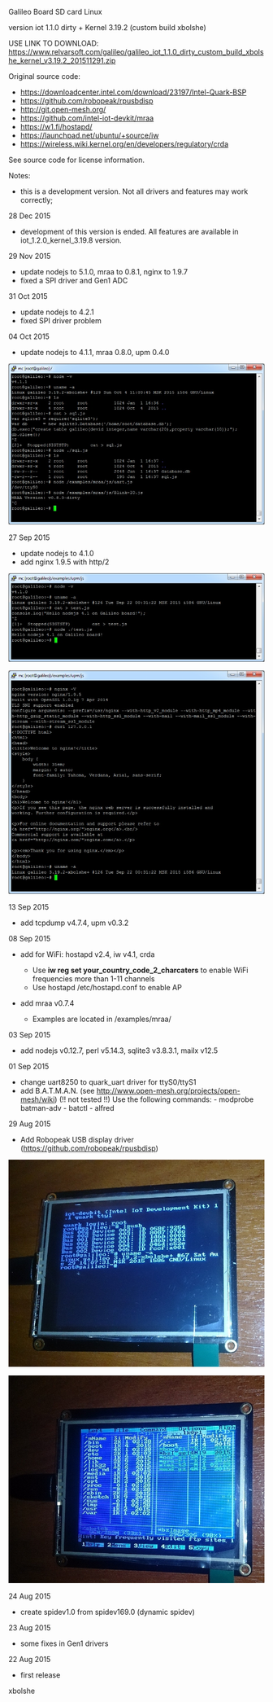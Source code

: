 Galileo Board SD card Linux

version iot 1.1.0 dirty + Kernel 3.19.2 (custom build xbolshe)

USE LINK TO DOWNLOAD:
https://www.relvarsoft.com/galileo/galileo_iot_1.1.0_dirty_custom_build_xbolshe_kernel_v3.19.2_201511291.zip


Original source code:
- https://downloadcenter.intel.com/download/23197/Intel-Quark-BSP
- https://github.com/robopeak/rpusbdisp
- http://git.open-mesh.org/
- https://github.com/intel-iot-devkit/mraa
- https://w1.fi/hostapd/
- https://launchpad.net/ubuntu/+source/iw
- https://wireless.wiki.kernel.org/en/developers/regulatory/crda


See source code for license information.

Notes:
- this is a development version. Not all drivers and features may work correctly;


28 Dec 2015
 - development of this version is ended.
   All features are available in iot_1.2.0_kernel_3.19.8 version.

29 Nov 2015
 - update nodejs to 5.1.0, mraa to 0.8.1, nginx to 1.9.7
 - fixed a SPI driver and Gen1 ADC

31 Oct 2015
 - update nodejs to 4.2.1
 - fixed SPI driver problem

04 Oct 2015
 - update nodejs to 4.1.1, mraa 0.8.0, upm 0.4.0

  ![alt jssql](jssql.jpg?raw=true "jssql")


27 Sep 2015
 - update nodejs to 4.1.0
 - add nginx 1.9.5 with http/2

  ![alt njs41_2](njs41_2.jpg?raw=true "njs41_2")


  ![alt wsngx](wsngx2.jpg?raw=true "wsngx")


13 Sep 2015
 - add tcpdump v4.7.4, upm v0.3.2

08 Sep 2015
 - add for WiFi: hostapd v2.4, iw v4.1, crda

   - Use <b>iw reg set your_country_code_2_charcaters</b> to enable WiFi frequencies more than 1-11 channels
   - Use hostapd /etc/hostapd.conf to enable AP

 - add mraa v0.7.4
   - Examples are located in /examples/mraa/

03 Sep 2015
 - add nodejs v0.12.7, perl v5.14.3, sqlite3 v3.8.3.1, mailx v12.5

01 Sep 2015
 - change uart8250 to quark_uart driver for ttyS0/ttyS1
 - add B.A.T.M.A.N. (see http://www.open-mesh.org/projects/open-mesh/wiki)  (!! not tested !!)
   Use the following commands:
       - modprobe batman-adv
       - batctl
       - alfred


29 Aug 2015
 - Add Robopeak USB display driver (https://github.com/robopeak/rpusbdisp)

  ![alt robopeak](robopeak.jpg?raw=true "robopeak")

  ![alt robopeak2](robopeak2.jpg?raw=true "robopeak2")

24 Aug 2015
 - create spidev1.0 from spidev169.0 (dynamic spidev)

23 Aug 2015
 - some fixes in Gen1 drivers

22 Aug 2015
 - first release


xbolshe

